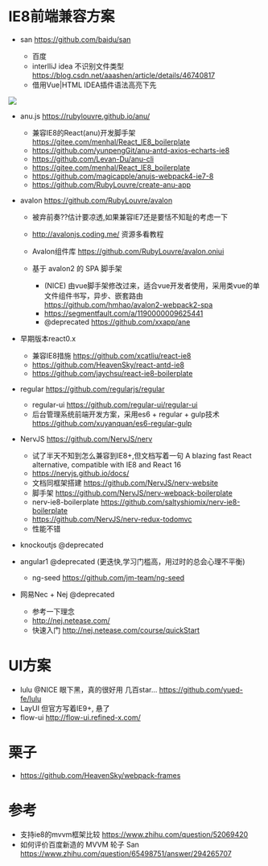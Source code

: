 # IE8前端兼容方案

- san <https://github.com/baidu/san>

  - 百度
  - interlliJ idea 不识别文件类型 <https://blog.csdn.net/aaashen/article/details/46740817>
  - 借用Vue|HTML IDEA插件语法高亮下先

![](https://pic4.zhimg.com/80/v2-3ad18522a77e7e759c969efd6b130c7d_hd.jpg)

- anu.js <https://rubylouvre.github.io/anu/>

  - 兼容IE8的React(anu)开发脚手架 <https://gitee.com/menhal/React_IE8_boilerplate>
  - https://github.com/yunpengGit/anu-antd-axios-echarts-ie8
  - https://github.com/Levan-Du/anu-cli
  - https://gitee.com/menhal/React_IE8_boilerplate
  - https://github.com/magicapple/anujs-webpack4-ie7-8
  - https://github.com/RubyLouvre/create-anu-app

- avalon <https://github.com/RubyLouvre/avalon>

  - 被弃前奏??估计要凉透,如果兼容IE7还是要恬不知耻的考虑一下
  - <http://avalonjs.coding.me/> 资源多看教程
  - Avalon组件库 <https://github.com/RubyLouvre/avalon.oniui>
  - 基于 avalon2 的 SPA 脚手架

    - (NICE) 由vue脚手架修改过来，适合vue开发者使用，采用类vue的单文件组件书写，异步、嵌套路由 <https://github.com/hmhao/avalon2-webpack2-spa>
    - <https://segmentfault.com/a/1190000009625441>
    - @deprecated <https://github.com/xxapp/ane>

- 早期版本react0.x
  - 兼容IE8措施 https://github.com/xcatliu/react-ie8
  - https://github.com/HeavenSky/react-antd-ie8
  - https://github.com/jaychsu/react-ie8-boilerplate

- regular <https://github.com/regularjs/regular>

  - regular-ui <https://github.com/regular-ui/regular-ui>
  - 后台管理系统前端开发方案，采用es6 + regular + gulp技术 <https://github.com/xuyanquan/es6-regular-gulp>

- NervJS <https://github.com/NervJS/nerv>

  - 试了半天不知到怎么兼容到IE8+,但文档写着一句  A blazing fast React alternative, compatible with IE8 and React 16
  - <https://nervjs.github.io/docs/>
  - 文档同框架搭建 <https://github.com/NervJS/nerv-website>
  - 脚手架 <https://github.com/NervJS/nerv-webpack-boilerplate>
  - nerv-ie8-boilerplate https://github.com/saltyshiomix/nerv-ie8-boilerplate
  - <https://github.com/NervJS/nerv-redux-todomvc>
  - 性能不错

- knockoutjs @deprecated

- angular1 @deprecated (更迭快,学习门槛高，用过时的总会心理不平衡)
  - ng-seed https://github.com/jm-team/ng-seed

- 网易Nec + Nej @deprecated
  - 参考一下理念
  - <http://nej.netease.com/>
  - 快速入门 <http://nej.netease.com/course/quickStart>

# UI方案

- lulu @NICE 眼下黑，真的很好用 几百star... https://github.com/yued-fe/lulu
- LayUI 但官方写着IE9+, 悬了
- flow-ui <http://flow-ui.refined-x.com/>

# 栗子

- https://github.com/HeavenSky/webpack-frames

# 参考

- 支持ie8的mvvm框架比较 <https://www.zhihu.com/question/52069420>
- 如何评价百度新造的 MVVM 轮子 San <https://www.zhihu.com/question/65498751/answer/294265707>
